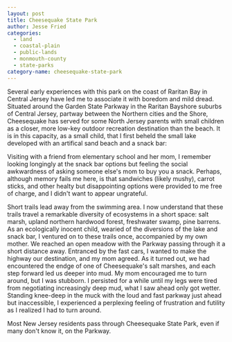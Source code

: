 ```yaml
---
layout: post
title: Cheesequake State Park
author: Jesse Fried
categories:
  - land
  - coastal-plain
  - public-lands
  - monmouth-county
  - state-parks
category-name: cheesequake-state-park
---
```


Several early experiences with this park on the coast of Raritan Bay in Central Jersey have led me to associate it with boredom and mild dread. Situated around the Garden State Parkway in the Raritan Bayshore suburbs of Central Jersey, partway between the Northern cities and the Shore, Cheesequake has served for some North Jersey parents with small children as a closer, more low-key outdoor recreation destination than the beach. It is in this capacity, as a small child, that I first beheld the small lake developed with an artifical sand beach and a snack bar:

Visiting with a friend from elementary school and her mom, I remember looking longingly at the snack bar options but feeling the social awkwardness of asking someone else's mom to buy you a snack. Perhaps, although memory fails me here, is that sandwiches (likely mushy), carrot sticks, and other healty but disappointing options were provided to me free of charge, and I didn't want to appear ungrateful.

Short trails lead away from the swimming area. I now understand that these trails travel a remarkable diversity of ecosystems in a short space: salt marsh, upland northern hardwood forest, freshwater swamp, pine barrens. As an ecologically inocent child, wearied of the diversions of the lake and snack bar, I ventured on to these trails once, accompanied by my own mother. We reached an open meadow with the Parkway passing through it a short distance away. Entranced by the fast cars, I wanted to make the highway our destination, and my mom agreed. As it turned out, we had encountered the endge of one of Cheesequake's salt marshes, and each step forward led us deeper into mud. My mom encouraged me to turn around, but I was stubborn. I persisted for a while until my legs were tired from negotiating increasingly deep mud, what I saw ahead only got wetter. Standing knee-deep in the muck with the loud and fast parkway just ahead but inaccessible, I experienced a perplexing feeling of frustration and futility as I realized I had to turn around.  

Most New Jersey residents pass through Cheesequake State Park, even if many don't know it, on the Parkway. 
